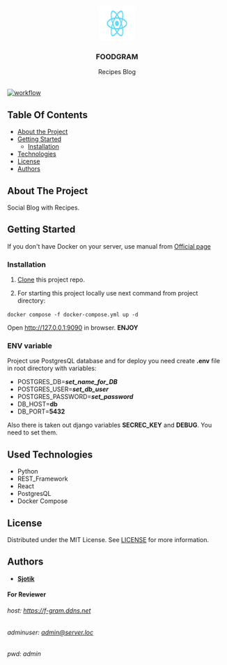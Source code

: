 <br/>
<p align="center">
  <a href="https://github.com/sjotik/foodgram-project-react">
    <img src="frontend/src/logo.svg" alt="Logo" width="80" height="80">
  </a>

  <h3 align="center">FOODGRAM</h3>

  <p align="center">
    Recipes Blog
    <br/>
    <br/>
  </p>
</p>

[![workflow](https://github.com/sjotik/foodgram-project-react/actions/workflows/main.yaml/badge.svg)](https://github.com/sjotik/foodgram-project-react/actions/workflows/main.yaml)

## Table Of Contents

* [About the Project](#about-the-project)
* [Getting Started](#getting-started)
  * [Installation](#installation)
* [Technologies](#used-technologies)
* [License](#license)
* [Authors](#authors)

## About The Project

Social Blog with Recipes.

## Getting Started

If you don't have Docker on your server, use manual from [Official page](https://docs.docker.com/engine/install/)

### Installation

1. [Clone](git@github.com:sjotik/foodgram-project-react.git) this project repo.

2. For starting this project locally use next command from project directory:

`docker compose -f docker-compose.yml up -d`

Open http://127.0.0.1:9090 in browser. **ENJOY**

### ENV variable

Project use PostgresQL database and for deploy you need create **.env** file in root directory with variables:
+ POSTGRES_DB=***set_name_for_DB***
+ POSTGRES_USER=***set_db_user***
+ POSTGRES_PASSWORD=***set_password***
+ DB_HOST=**db**
+ DB_PORT=**5432**

Also there is taken out django variables **SECREC_KEY** and **DEBUG**. You need to set them.

## Used Technologies

* Python
* REST_Framework
* React
* PostgresQL
* Docker Compose

## License

Distributed under the MIT License. See [LICENSE](https://github.com/sjotik/foodgram-project-react/blob/main/LICENSE.md) for more information.

## Authors

* [**Sjotik**](https://github.com/sjotik/)

#### For Reviewer

###### host: https://f-gram.ddns.net <br/>
###### adminuser: admin@server.loc <br/>
###### pwd: admin 